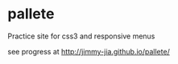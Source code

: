 pallete
=======

Practice site for css3 and responsive menus

see progress at http://jimmy-jia.github.io/pallete/
